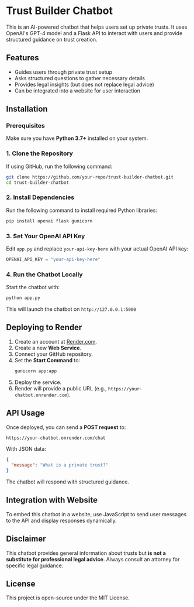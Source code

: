 
# Trust Builder Chatbot

This is an AI-powered chatbot that helps users set up private trusts. It uses OpenAI's GPT-4 model and a Flask API to interact with users and provide structured guidance on trust creation.

## Features
- Guides users through private trust setup
- Asks structured questions to gather necessary details
- Provides legal insights (but does not replace legal advice)
- Can be integrated into a website for user interaction

## Installation

### Prerequisites
Make sure you have **Python 3.7+** installed on your system.

### 1. Clone the Repository
If using GitHub, run the following command:
```bash
git clone https://github.com/your-repo/trust-builder-chatbot.git
cd trust-builder-chatbot
```

### 2. Install Dependencies
Run the following command to install required Python libraries:
```bash
pip install openai flask gunicorn
```

### 3. Set Your OpenAI API Key
Edit `app.py` and replace `your-api-key-here` with your actual OpenAI API key:
```python
OPENAI_API_KEY = "your-api-key-here"
```

### 4. Run the Chatbot Locally
Start the chatbot with:
```bash
python app.py
```
This will launch the chatbot on `http://127.0.0.1:5000`

## Deploying to Render
1. Create an account at [Render.com](https://render.com/).
2. Create a new **Web Service**.
3. Connect your GitHub repository.
4. Set the **Start Command** to:
   ```bash
   gunicorn app:app
   ```
5. Deploy the service.
6. Render will provide a public URL (e.g., `https://your-chatbot.onrender.com`).

## API Usage
Once deployed, you can send a **POST request** to:
```bash
https://your-chatbot.onrender.com/chat
```
With JSON data:
```json
{
  "message": "What is a private trust?"
}
```
The chatbot will respond with structured guidance.

## Integration with Website
To embed this chatbot in a website, use JavaScript to send user messages to the API and display responses dynamically.

## Disclaimer
This chatbot provides general information about trusts but **is not a substitute for professional legal advice**. Always consult an attorney for specific legal guidance.

## License
This project is open-source under the MIT License.
